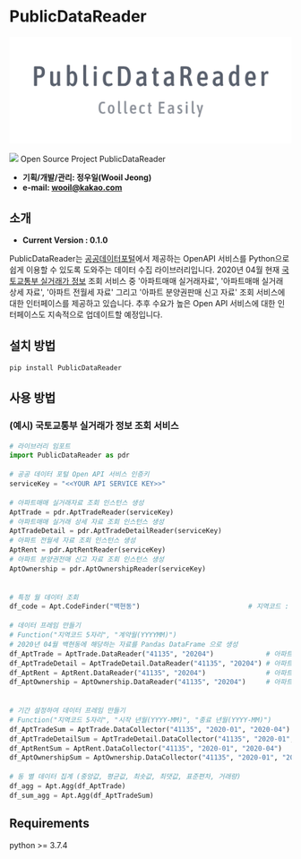 # PublicDataReader

![PNG](./img_logo.png)


![](https://img.shields.io/badge/PublicDataReader-0.1.0-blue.svg) Open Source Project PublicDataReader

- **기획/개발/관리: 정우일(Wooil Jeong)**
- **e-mail: wooil@kakao.com**

## 소개

- **Current Version : 0.1.0**

PublicDataReader는 [공공데이터포털](https://data.go.kr)에서 제공하는 OpenAPI 서비스를 Python으로 쉽게 이용할 수 있도록 도와주는 데이터 수집 라이브러리입니다. 2020년 04월 현재 [국토교통부 실거래가 정보](https://www.data.go.kr/dataset/3050988/openapi.do) 조회 서비스 중 '아파트매매 실거래자료', '아파트매매 실거래 상세 자료', '아파트 전월세 자료' 그리고 '아파트 분양권판매 신고 자료' 조회 서비스에 대한 인터페이스를 제공하고 있습니다. 추후 수요가 높은 Open API 서비스에 대한 인터페이스도 지속적으로 업데이트할 예정입니다.


## 설치 방법
```bash
pip install PublicDataReader
```

## 사용 방법
### (예시) 국토교통부 실거래가 정보 조회 서비스

```python
# 라이브러리 임포트
import PublicDataReader as pdr

# 공공 데이터 포털 Open API 서비스 인증키
serviceKey = "<<YOUR API SERVICE KEY>>"

# 아파트매매 실거래자료 조회 인스턴스 생성
AptTrade = pdr.AptTradeReader(serviceKey)
# 아파트매매 실거래 상세 자료 조회 인스턴스 생성
AptTradeDetail = pdr.AptTradeDetailReader(serviceKey)
# 아파트 전월세 자료 조회 인스턴스 생성
AptRent = pdr.AptRentReader(serviceKey)
# 아파트 분양권전매 신고 자료 조회 인스턴스 생성
AptOwnership = pdr.AptOwnershipReader(serviceKey)


# 특정 월 데이터 조회
df_code = Apt.CodeFinder("백현동")                           # 지역코드 : 41135

# 데이터 프레임 만들기
# Function("지역코드 5자리", "계약월(YYYYMM)")
# 2020년 04월 백현동에 해당하는 자료를 Pandas DataFrame 으로 생성
df_AptTrade = AptTrade.DataReader("41135", "20204")             # 아파트매매 실거래자료 조회
df_AptTradeDetail = AptTradeDetail.DataReader("41135", "20204") # 아파트매매 실거래 상세 자료 조회
df_AptRent = AptRent.DataReader("41135", "20204")               # 아파트 전월세 자료 조회
df_AptOwnership = AptOwnership.DataReader("41135", "20204")     # 아파트 분양권전매 신고 자료 조회


# 기간 설정하여 데이터 프레임 만들기
# Function("지역코드 5자리", "시작 년월(YYYY-MM)", "종료 년월(YYYY-MM)")
df_AptTradeSum = AptTrade.DataCollector("41135", "2020-01", "2020-04")
df_AptTradeDetailSum = AptTradeDetail.DataCollector("41135", "2020-01", "2020-04")
df_AptRentSum = AptRent.DataCollector("41135", "2020-01", "2020-04")
df_AptOwnershipSum = AptOwnership.DataCollector("41135", "2020-01", "2020-04")

# 동 별 데이터 집계 (중앙값, 평균값, 최솟값, 최댓값, 표준편차, 거래량)
df_agg = Apt.Agg(df_AptTrade)
df_sum_agg = Apt.Agg(df_AptTradeSum)
```

## Requirements
python >= 3.7.4
